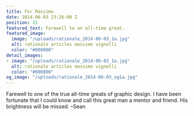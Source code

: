 ```yaml
---
title: For Massimo
date: 2014-06-03 23:26:00 Z
position: 21
featured_text: Farewell to an all-time great.
featured_image:
  image: "/uploads/rationale_2014-06-03_1a.jpg"
  alt: rationale articles massimo vignelli
  color: "#000000"
detail_images:
- image: "/uploads/rationale_2014-06-03_1a.jpg"
  alt: rationale articles massimo vignelli
  color: "#000000"
og_image: "/uploads/rationale_2014-06-03_og1a.jpg"
---
```


Farewell to one of the true all-time greats of graphic design. I have been fortunate that I could know and call this great man a mentor and friend. His brightness will be missed. –Sean
